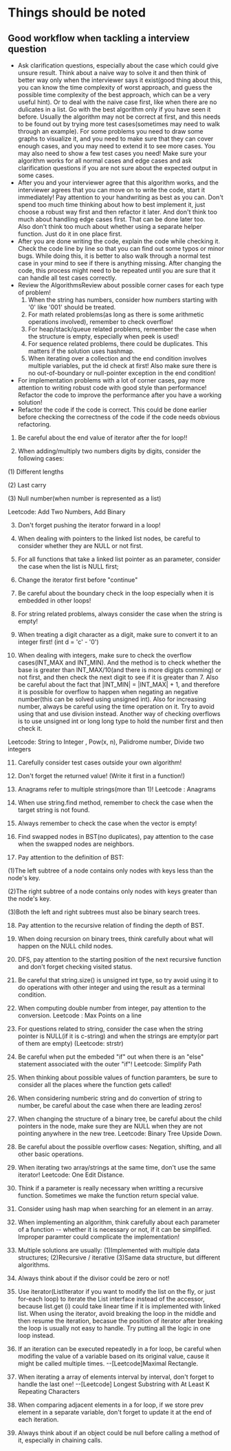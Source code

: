 # Things should be noted

## Good workflow when tackling a interview question
* Ask clarification questions, especially about the case which could give unsure result. Think about a naive way to solve it and then think of better way only when the interviewer says it exist(good thing about this, you can know the time complexity of worst approach, and guess the possible time complexity of the best approach, which can be a very useful hint). Or to deal with the naive case first, like when there are no dulicates in a list. Go with the best algorithm only if you have seen it before. Usually the algorithm may not be correct at first, and this needs to be found out by trying more test cases(sometimes may need to walk through an example). For some problems you need to draw some graphs to visualize it, and you need to make sure that they can cover enough cases, and you may need to extend it to see more cases. You may also need to show a few test cases you need! Make sure your algorithm works for all normal cases and edge cases and ask clarification questions if you are not sure about the expected output in some cases.
* After you and your interviewer agree that this algorithm works, and the interviewer agrees that you can move on to write the code, start it immediately! Pay attention to your handwriting as best as you can. Don't spend too much time thinking about how to best implement it, just choose a robust way first and then refactor it later. And don't think too much about handling edge cases first. That can be done later too.  
Also don't think too much about whether using a separate helper function. Just do it in one place first.
* After you are done writing the code, explain the code while checking it. Check the code line by line so that you can find out some typos or minor bugs. While doing this, it is better to also walk through a normal test case in your mind to see if there is anything missing. After changing the code, this process might need to be repeated until you are sure that it can handle all test cases correctly.
* Review the AlgorithmsReview about possible corner cases for each type of problem!
	1. When the string has numbers, consider how numbers starting with '0' like '001' should be treated. 
	2. For math related problems(as long as there is some arithmetic operations involved), remember to check overflow!
	3. For heap/stack/queue related problems, remember the case when the structure is empty, especially when peek is used!
	4. For sequence related problems, there could be duplicates. This matters if the solution uses hashmap.
  5. When iterating over a collection and the end condition involves multiple variables, put the id check at first! Also make sure there is no out-of-boundary or null-pointer exception in the end condition!
* For implementation problems with a lot of corner cases, pay more attention to writing robust code with good style than performance! Refactor the code to improve the performance after you have a working solution!
* Refactor the code if the code is correct. This could be done earlier before checking the correctness of the code if the code needs obvious refactoring.

1. Be careful about the end value of iterator after the for loop!!

2. When adding/multiply two numbers digits by digits, consider the following cases:

(1) Different lengths 

(2) Last carry

(3) Null number(when number is represented as a list)

Leetcode: Add Two Numbers, Add Binary

3. Don't forget pushing the iterator forward in a loop!

4. When dealing with pointers to the linked list nodes, be careful to consider
whether they are NULL or not first.

5. For all functions that take a linked list pointer as an parameter, consider
the case when the list is NULL first;

6. Change the iterator first before "continue"

7. Be careful about the boundary check in the loop especially when it is
embedded in other loops!

8. For string related problems, always consider the case when the string is
empty!

9. When treating a digit character as a digit, make sure to convert it to an
integer first! (int d = 'c' - '0')

10. When dealing with integers, make sure to check the overflow cases(INT_MAX
and INT_MIN). And the method is to check whether the base is greater than
INT_MAX/10(and there is more digigts comming)
or not first, and then check the next digit to see if it is greater
than 7. Also be careful about the fact that |INT_MIN| = |INT_MAX| + 1, and
therefore it is possible for overflow to happen when negating an negative
number(this can be solved using unsigned int). Also for increasing number,
always be careful using the time operation on it. Try to avoid using that 
and use division instead. Another way of checking overflows is to use unsigned
int or long long type to hold the number first and then check it.

Leetcode: String to Integer , Pow(x, n), Palidrome number, Divide two integers

11. Carefully consider test cases outside your own algorithm!

12. Don't forget the returned value! (Write it first in a function!)

13. Anagrams refer to multiple strings(more than 1)! Leetcode : Anagrams

14. When use string.find method, remember to check the case when the target
string is not found.

15. Always remember to check the case when the vector is empty!

16. Find swapped nodes in BST(no duplicates), pay attention to the case when
the swapped nodes are neighbors.

17. Pay attention to the definition of BST:

(1)The left subtree of a node contains only nodes with keys less than the node's
key.

(2)The right subtree of a node contains only nodes with keys greater than the
node's key.

(3)Both the left and right subtrees must also be binary search trees.

18. Pay attention to the recursive relation of finding the depth of BST.

19. When doing recursion on binary trees, think carefully about what will
happen on the NULL child nodes.

20. DFS, pay attention to the starting position of the next recursive function
and don't forget checking visited status.

21. Be careful that string.size() is unsigned int type, so try avoid using it
to do operations with other integer and using the result as a terminal
condition.

22. When computing double number from integer, pay attention to the conversion.
Leetcode : Max Points on a line

23. For questions related to string, consider the case when the string pointer
is NULL(if it is c-string) and when the strings are empty(or part of them are
empty) (Leetcode: strstr)

24. Be careful when put the embeded "if" out when there is an "else" statement
associated with the outer "if"!
Leetcode: Simplify Path

25. When thinking about possible values of function paramters, be sure to
consider all the places where the function gets called!

26. When considering numberic string and do convertion of string to number, be
careful about the case when there are leading zeros!

27. When changing the structure of a binary tree, be careful about the child
pointers in the node, make sure they are NULL when they are not pointing
anywhere in the new tree.
Leetcode: Binary Tree Upside Down.

28. Be careful about the possible overflow cases: Negation, shifting, and all
other basic operations.

29. When iterating two array/strings at the same time, don't use the same
iterator!
Leetcode: One Edit Distance.

30. Think if a parameter is really necessary when writting a recursive function. Sometimes
we make the function return special value. 

31. Consider using hash map when searching for an element in an array.

32. When implementing an algorithm, think carefully about each parameter of a function
-- whether it is necessary or not, if it can be simplified. Improper paramter could
complicate the implementation!

33. Multiple solutions are usually:
(1)Implemented with multiple data structures;
(2)Recursive / iterative
(3)Same data structure, but different algorithms.

34. Always think about if the divisor could be zero or not!

35. Use iterator(ListIterator if you want to modify the list on the fly, or just
for-each loop) to iterate the List interface instead of the accessor, because list.get
(i) could take linear time if it is implemented with linked list. When using the
iterator, avoid breaking the loop in the middle and then resume the iteration, becasue
the position of iterator after breaking the loop is usually not easy to handle.
Try putting all the logic in one loop instead. 

36. If an iteration can be executed repeatedly in a for loop, be careful when modifing
the value of a variable based on its original value, cause it might be called multiple
times. --[Leetcode]Maximal Rectangle.

37. When iterating a array of elements interval by interval, don't forget to handle
the last one! --[Leetcode]  Longest Substring with At Least K Repeating Characters

38. When comparing adjacent elements in a for loop, if we store prev element in a
separate variable, don't forget to update it at the end of each iteration.

39. Always think about if an object could be null before calling a method of it, especially
in chaining calls.